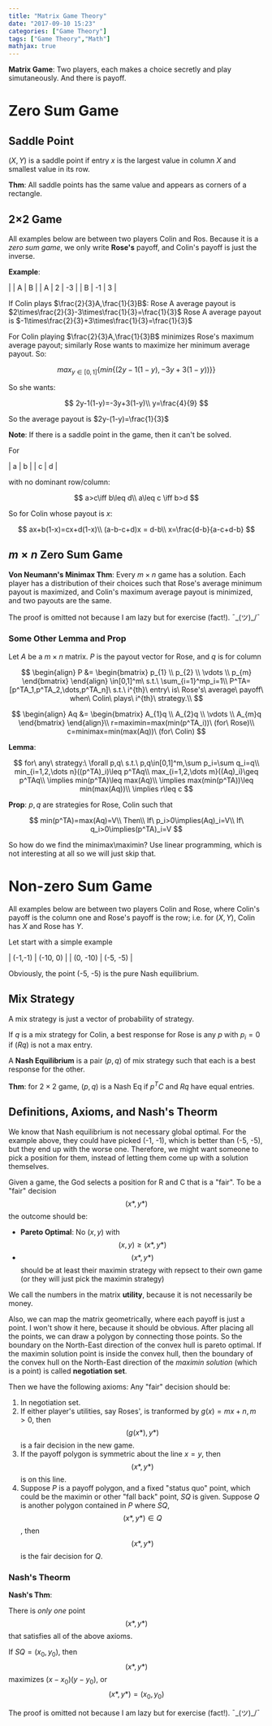 ```yaml
---
title: "Matrix Game Theory"
date: "2017-09-10 15:23"
categories: ["Game Theory"]
tags: ["Game Theory","Math"]
mathjax: true
---
```




__Matrix Game__: Two players, each makes a choice secretly and play simutaneously. And there is payoff.

# Zero Sum Game

## Saddle Point

$(X,Y)$ is a saddle point if entry $x$ is the largest value in column $X$ and smallest value in its row.

__Thm__: All saddle points has the same value and appears as corners of a rectangle.

## 2$\times$2 Game

All examples below are between two players Colin and Ros. Because it is a _zero sum game_, we only write __Rose's__ payoff, and Colin's payoff is just the inverse.

__Example__: 

| | A | B |
| A | 2 | -3 |
| B | -1 | 3 |

If Colin plays $\frac{2}{3}A,\frac{1}{3}B$:
Rose A average payout is $2\times\frac{2}{3}-3\times\frac{1}{3}=\frac{1}{3}$
Rose A average payout is $-1\times\frac{2}{3}+3\times\frac{1}{3}=\frac{1}{3}$

For Colin playing $\frac{2}{3}A,\frac{1}{3}B$ minimizes Rose's maximum average payout; similarly Rose wants to maximize her minimum average payout. So:

$$
max_{y\in[0,1]}\{min\{(2y-1(1-y), -3y+3(1-y))\}\}
$$

So she wants:

$$
2y-1(1-y)=-3y+3(1-y)\\
y=\frac{4}{9}
$$

So the average payout is $2y-(1-y)=\frac{1}{3}$

__Note__: If there is a saddle point in the game, then it can't be solved.

For

| a | b |
| c | d |

with no dominant row/column:

$$
a>c\iff b\leq d\\
a\leq c \iff b>d
$$

So for Colin whose payout is $x$:

$$
ax+b(1-x)=cx+d(1-x)\\
(a-b-c+d)x = d-b\\
x=\frac{d-b}{a-c+d-b}
$$

<!--more-->

## $m\times n$ Zero Sum Game

__Von Neumann's Minimax Thm__: Every $m\times n$ game has a solution. Each player has a distribution of their choices such that Rose's average minimum payout is maximized, and Colin's maximum average payout is minimized, and two payouts are the same.

The proof is omitted not because I am lazy but for exercise (fact!). ¯\_(ツ)_/¯

### Some Other Lemma and Prop

Let $A$ be a $m\times n$ matrix. $P$ is the payout vector for Rose, and $q$ is for column

$$
\begin{align}
P &= \begin{bmatrix}
p_{1} \\
p_{2} \\
\vdots \\
p_{m}
\end{bmatrix}
\end{align}
\in[0,1]^m\ s.t.\ \sum_{i=1}^mp_i=1\\
P^TA=[p^TA_1,p^TA_2,\dots,p^TA_n]\ s.t.\ i^{th}\ entry\ is\ Rose's\ average\ payoff\ when\ Colin\ plays\ i^{th}\ strategy.\\
$$

$$
\begin{align}
Aq &= \begin{bmatrix}
A_{1}q \\
A_{2}q \\
\vdots \\
A_{m}q
\end{bmatrix}
\end{align}\\
r=maximin=max(min(p^TA_i))\ (for\ Rose)\\
c=minimax=min(max(Aq))\ (for\ Colin)
$$

__Lemma__:

$$
for\ any\ strategy:\ \forall p,q\ s.t.\ p,q\in[0,1]^m,\sum p_i=\sum q_i=q\\
min_{i=1,2,\dots n}((p^TA)_i)\leq p^TAq\\
max_{i=1,2,\dots m}((Aq)_i)\geq p^TAq\\
\implies min(p^TA)\leq max(Aq)\\
\implies max(min(p^TA))\leq min(max(Aq))\\
\implies r\leq c
$$

__Prop__: $p,q$ are strategies for Rose, Colin such that

$$
min(p^TA)=max(Aq)=V\\
Then\\
If\ p_i>0\implies(Aq)_i=V\\
If\ q_i>0\implies(p^TA)_i=V
$$

So how do we find the minimax\maximin? Use linear programming, which is not interesting at all so we will just skip that.

# Non-zero Sum Game

All examples below are between two players Colin and Rose, where Colin's payoff is the column one and Rose's payoff is the row; i.e. for $(X,Y)$, Colin has $X$ and Rose has $Y$. 

Let start with a simple example

| (-1,-1) | (-10, 0) |
| (0, -10) | (-5, -5) |

Obviously, the point (-5, -5) is the pure Nash equilibrium.

## Mix Strategy

A mix strategy is just a vector of probability of strategy.

If $q$ is a mix strategy for Colin, a best response for Rose is any $p$ with $p_i=0$ if $(Rq)$ is not a max entry.

A __Nash Equilibrium__ is a pair $(p,q)$ of mix strategy such that each is a best response for the other.

__Thm__: for $2\times2$ game, $(p,q)$ is a Nash Eq if $p^TC$ and $Rq$ have equal entries.

## Definitions, Axioms, and Nash's Theorm

We know that Nash equilibrium is not necessary global optimal. For the example above, they could have picked (-1, -1), which is better than (-5, -5), but they end up with the worse one. Therefore, we might want someone to pick a position for them, instead of letting them come up with a solution themselves.

Given a game, the God selects a position for R and C that is a "fair". To be a "fair" decision $$(x*,y*)$$ the outcome should be:
- __Pareto Optimal__: No $(x,y)$ with $$(x,y)\geq(x*,y*)$$
- $$(x*,y*)$$ should be at least their maximin strategy with repsect to their own game (or they will just pick the maximin strategy)

We call the numbers in the matrix __utility__, because it is not necessarily be money.

Also, we can map the matrix geometrically, where each payoff is just a point. I won't show it here, because it should be obvious. After placing all the points, we can draw a polygon by connecting those points. So the boundary on the North-East direction of the convex hull is pareto optimal. If the maximin solution point is inside the convex hull, then the boundary of the convex hull on the North-East direction of the _maximin solution_ (which is a point) is called __negotiation set__.

Then we have the following axioms: Any "fair" decision should be:
1. In negotiation set.
2. If either player's utilities, say Roses', is tranformed by $g(x)=mx+n,m>0$, then $$(g(x*),y*)$$ is a fair decision in the new game.
3. If the payoff polygon is symmetric about the line $x=y$, then $$(x*,y*)$$ is on this line.
4. Suppose $P$ is a payoff polygon, and a fixed "status quo" point, which could be the maximin or other "fall back" point, $SQ$ is given. Suppose $Q$ is another polygon contained in $P$ where $SQ$, $$(x*,y*)\in Q$$, then $$(x*,y*)$$ is the fair decision for $Q$.

### Nash's Theorm

__Nash's Thm__:

There is _only one_ point $$(x*,y*)$$ that satisfies all of the above axioms.

If $SQ=(x_0,y_0)$, then $$(x*,y*)$$ maximizes $(x-x_0)(y-y_0)$, or $$(x*,y*)=(x_0,y_0)$$

The proof is omitted not because I am lazy but for exercise (fact!). ¯\_(ツ)_/¯
